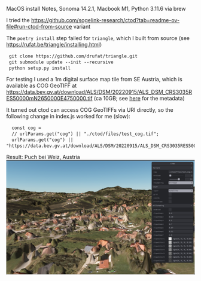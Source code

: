 MacOS install Notes, Sonoma 14.2.1, Macbook M1, Python 3.11.6 via brew

I tried the https://github.com/sogelink-research/ctod?tab=readme-ov-file#run-ctod-from-source variant

The `poetry install` step failed for `triangle`, which I built from source (see https://rufat.be/triangle/installing.html)

`````
 git clone https://github.com/drufat/triangle.git
 git submodule update --init --recursive
 python setup.py install
`````

For testing I used a 1m digital surface map tile from SE Austria, which is available as COG GeoTIFF at https://data.bev.gv.at/download/ALS/DSM/20220915/ALS_DSM_CRS3035RES50000mN2650000E4750000.tif (ca 10GB; see [here](https://data.bev.gv.at/geonetwork/srv/ger/catalog.search;jsessionid=1F5F6A9D0278E6871FEDB6B87EE0936B#/metadata/1c8325ba-c226-4753-828e-1bcff26cc8f1)  for the metadata)

It turned out ctod can access COG GeoTIFFs via URI directly, so the following change in index.js worked for me (slow):
`````
  const cog =
  // urlParams.get("cog") || "./ctod/files/test_cog.tif";
  urlParams.get("cog") || "https://data.bev.gv.at/download/ALS/DSM/20220915/ALS_DSM_CRS3035RES50000mN2650000E4750000.tif";
`````   

Result: Puch bei Weiz, Austria
![Puch bei Weiz, Austria](./img/puch_bei_weiz.png)
